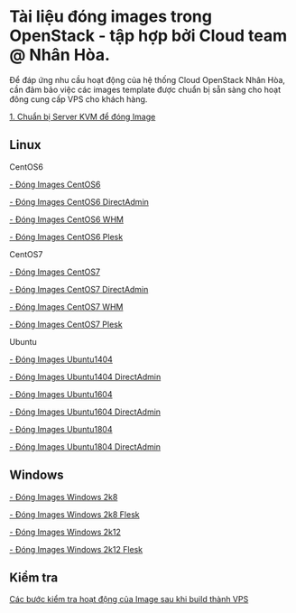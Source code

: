 # Tài liệu đóng images trong OpenStack - tập hợp bởi Cloud team @ Nhân Hòa.

Để đáp ứng nhu cầu hoạt động của hệ thống Cloud OpenStack Nhân Hòa, cần đảm bảo việc các images template được chuẩn bị sẵn sàng cho hoạt đông cung cấp VPS cho khách hàng.

[1. Chuẩn bị Server KVM để đóng Image](docs/Prepare.md)

## Linux

CentOS6

[- Đóng Images CentOS6](docs/CentOS6.md)

[- Đóng Images CentOS6 DirectAdmin](docs/CentOS6_DA.md)

[- Đóng Images CentOS6 WHM](docs/CentOS6_WHM.md)

[- Đóng Images CentOS6 Plesk](docs/CentOS6_Plesk.md)

CentOS7

[- Đóng Images CentOS7](docs/CentOS7.md)

[- Đóng Images CentOS7 DirectAdmin](docs/CentOS7_DA.md)

[- Đóng Images CentOS7 WHM](docs/CentOS7_WHM.md)

[- Đóng Images CentOS7 Plesk](docs/CentOS7_Plesk.md)

Ubuntu

[- Đóng Images Ubuntu1404](docs/Ubuntu1404.md)

[- Đóng Images Ubuntu1404 DirectAdmin](docs/Ubuntu1404_DA.md)

[- Đóng Images Ubuntu1604](docs/Ubuntu1604.md)

[- Đóng Images Ubuntu1604 DirectAdmin](docs/Ubuntu1604_DA.md)

[- Đóng Images Ubuntu1804](docs/Ubuntu1804.md)

[- Đóng Images Ubuntu1804 DirectAdmin](docs/Ubuntu1804_DA.md)

## Windows

[- Đóng Images Windows 2k8](docs/Windows-2008-64bit-2018.md)

[- Đóng Images Windows 2k8 Flesk](docs/Windows-2008-64bit-DA-2018.md)

[- Đóng Images Windows 2k12](docs/Windows-2012-64bit-2018.md)

[- Đóng Images Windows 2k12 Flesk](docs/Windows-2012-64bit-DA-2018.md)

## Kiểm tra 

[Các bước kiểm tra hoạt động của Image sau khi build thành VPS](docs/Check_images.md)